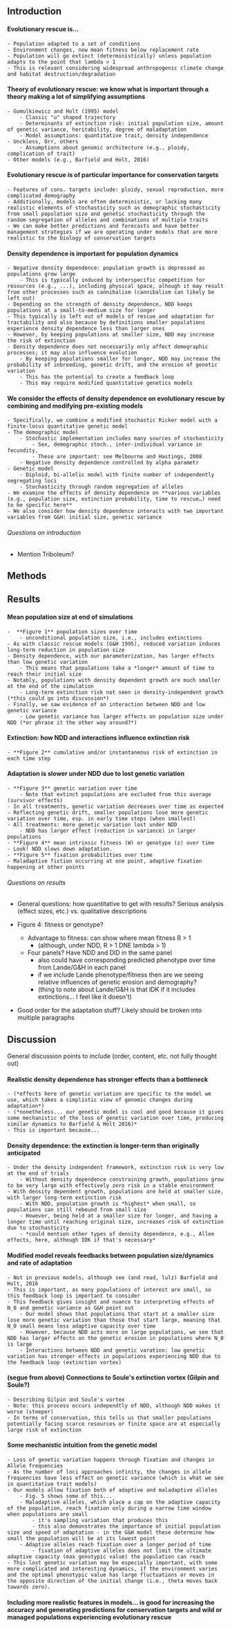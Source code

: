 ## Introduction

#### Evolutionary rescue is...
	- Population adapted to a set of conditions
	- Environment changes, now mean fitness below replacement rate
	- Population will go extinct (deterministically) unless population adapts to the point that lambda > 1
	- This is relevant considering widespread anthropogenic climate change and habitat destruction/degradation

#### Theory of evolutionary rescue: we know what is important through a theory making a lot of simplifying assumptions
	- Gomulkiewicz and Holt (1995) model
		- Classic "u" shaped trajectory
		- Determinants of extinction risk: initial population size, amount of genetic variance, heritability, degree of maladaptation
		- Model assumptions: quantitative trait, density independence
	- Unckless, Orr, others
		- Assumptions about genomic architecture (e.g., ploidy, complication of trait)
	- Other models (e.g., Barfield and Holt, 2016)

#### Evolutionary rescue is of particular importance for conservation targets
	- Features of cons. targets include: ploidy, sexual reproduction, more complicated demography
	- Additionally, models are often deterministic, or lacking many realistic elements of stochasticity such as demographic stochasticity from small population size and genetic stochasticity through the random segregation of alleles and combinations of multiple traits
	- We can make better predictions and forecasts and have better management strategies if we are operating under models that are more realistic to the biology of conservation targets

#### Density dependence is important for population dynamics
	- Negative density dependence: population growth is depressed as populations grow large
		- This is typically induced by interspecific competition for resources (e.g., ...), including physical space, alhough it may result from other processes such as cannibalism (cannibalism can likely be left out)
	- Depending on the strength of density dependence, NDD keeps populations at a small-to-medium size for longer
	- This typically is left out of models of rescue and adaptation for tractability and also because by definitions smaller populations experience density dependence less than larger ones
	- However, by keeping populations at smaller size, NDD may increase the risk of extinction
	- Density dependence does not necessarily only affect demographic processes; it may also influence evolution
		- By keeping populations smaller for longer, NDD may increase the probability of inbreeding, genetic drift, and the erosion of genetic variation
		- This has the potential to create a feedback loop
		- This may require modified quantitative genetics models

#### We consider the effects of density dependence on evolutionary rescue by combining and modifying pre-existing models
	- Specifically, we combine a modified stochastic Ricker model with a finite-locus quantitative genetic model
	- The demographic model
		- Stochastic implementation includes many sources of stochasticity
			- Sex, demographic stoch., inter-individual variance in fecundity, 
			- These are important: see Melbourne and Hastings, 2008
		- Negative density dependence controlled by alpha parametr
	- Genetic model
		- Diploid, bi-allelic model with finite number of independently segregating loci
		- Stochasticity through random segregation of alleles
	- We examine the effects of density dependence on **various variables (e.g., population size, extinction probability, time to rescue…) need to be specific here**
	- We also consider how density dependence interacts with two important variables from G&H: initial size, genetic variance

###### Questions on introduction

- Mention Triboleum?

## Methods

## Results

#### Mean population size at end of simulations
	-  **Figure 1** population sizes over time 
		- unconditional population size, i.e., includes extinctions
	- As with classic rescue models (G&H 1995), reduced variation induces long-term reduction in population size
	- Density dependence, with our parameterization, has larger effects than low genetic variation
		- This means that populations take a *longer* amount of time to reach their initial size
	- Notably, populations with density dependent growth are much smaller at the end of the simulation
		- Long-term extinction risk not seen in density-independent growth (*this could go into discussion*)
	- Finally, we saw evidence of an interaction between NDD and low genetic variance
		- Low genetic variance has larger effects on population size under NDD (*or phrase it the other way around?*)

#### Extinction: how NDD and interactions influence extinction risk
	- **Figure 2** cumulative and/or instantaneous risk of extinction in each time step

#### Adaptation is slower under NDD due to lost genetic variation
	- **Figure 3** genetic variation over time
		- Note that extinct populations are excluded from this average (survivor effects)
	- In all treatments, genetic variation decreases over time as expected
	- Reflecting genetic drift, smaller populations lose more genetic variation over time, esp. in early time steps (when smallest)
	- All treatments: more genetic variation lost under NDD
		- NDD has larger effect (reduction in variance) in larger populations
	- **Figure 4** mean intrinsic fitness (W) or genotype (z) over time
	- Look! NDD slows down adaptation.
	- **Figure 5** fixation probabilities over time
	- Maladaptive fixtion occurring at one point, adaptive fixation happening at other points


###### Questions on results

- General questions: how quantitative to get with results? Serious analysis (effect sizes, etc.) vs. qualitative descriptions

- Figure 4: fitness or genotype?
	- Advantage to fitness: can show where mean fitness R > 1
		- (although, under NDD, R > 1 DNE lambda > 1)
	- Four panels? Have NDD and DID in the same panel
		- also could have corresponding predicted phenotype over time from Lande/G&H in each panel
		- if we include Lande phenotype/fitness then are we seeing relative influences of genetic erosion and demography?
		- (thing to note about Lande/G&H is that IDK if it includes extinctions... I feel like it doesn't)

- Good order for the adaptation stuff? Likely should be broken into multiple paragraphs

## Discussion

General discussion points to include (order, content, etc. not fully thought out)

#### Realistic density dependence has stronger effects than a bottleneck
	- (*effects here of genetic variation are specific to the model we use, which takes a simplistic view of genomic changes during adaptation*)
	- (*nonetheless... our genetic model is cool and good because it gives some mechanistic of the loss of genetic variation over time, producing similar dynamics to Barfield & Holt 2016)*
	- This is important because...

#### Density dependence: the extinction is longer-term than originally anticipated
	- Under the density independent framework, extinction risk is very low at the end of trials
		- Without density dependence constraining growth, populations grow to be very large with effectively zero risk in a stable environment
	- With density dependent growth, populations are held at smaller size, with larger long-term extinction risk
		- With NDD, population growth is *highest* when small, so populations can still rebound from small size
		- However, being held at a smaller size for longer, and having a longer time until reaching original size, increases risk of extinction due to stochasticity
		- *could mention other types of density dependence, e.g., Allee effects, here, although IDK if that's necessary*

#### Modified model reveals feedbacks between population size/dynamics and rate of adaptation
	- Not in previous models, although see (and read, lulz) Barfield and Holt, 2016
	- This is important, as many populations of interest are small, so this feedback loop is important to consider
	- This feedback gives insight and nuance to interpreting effects of N_0 and genetic variance as G&H point out
		- Our model shows that populations that start at a smaller size lose more genetic variation than those that start large, meaning that N_0 small means less adaptive capacity over time
		- However, because NDD acts more on large populations, we see that NDD has larger effects on the genetic erosion in populations where N_0 is large
		- Interactions between NDD and genetic varation: low genetic variation has stronger effects in populations experiencing NDD due to the feedback loop (extinction vortex)

#### (segue from above) Connections to Soule's extinction vortex (Gilpin and Soule?)
	- Describing Gilpin and Soule's vortex
	- Note: this process occurs independtly of NDD, although NDD makes it worse (steeper)
	- In terms of conservation, this tells us that smaller populations potentially facing scarce resources or finite space are at especially large risk of extinction

#### Some mechanistic intuition from the genetic model
	- Loss of genetic variation happens through fixation and changes in Allele frequencies
	- As the number of loci approaches infinity, the changes in allele frequencies have less effect on genetic variance (which is what we see in quantitative trait models)
	- Our models allow fixation both of adaptive and maladaptive alleles
		- Fig. 5 shows some of this...
		- Maladaptive alleles, which place a cap on the adaptive capacity of the population, reach fixation only during a narrow time window when populations are small
			- it's sampling variation that produces this
			- this also demonstrates the importance of initial population size and speed of adaptation - in the G&H model these determine how small the population will be at its lowest point
		- Adaptive alleles reach fixation over a longer period of time
			- fixation of adaptive alleles does not limit the ultimate adaptive capacity (max genotypic value) the population can reach
	- This lost genetic variation may be especially important, with some more complicated and interesting dynamics, if the environment varies and the optimal phenotypic value has large fluctuations or moves in the opposite direction of the initial change (i.e., theta moves back towards zero).

#### Including more realistic features in models... is good for increasing the accuracy and generating predictions for conservation targets and wild or managed populations experiencing evolutionary rescue
